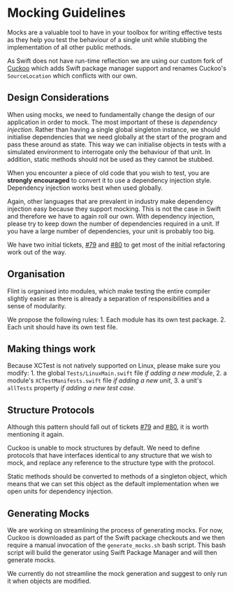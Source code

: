 # Mocking Guidelines

Mocks are a valuable tool to have in your toolbox for writing effective tests as they help you test the behaviour of a single unit while stubbing the implementation of all other public methods.

As Swift does not have run-time reflection we are using our custom fork of [Cuckoo](https://github.com/flintrocks/Cuckoo) which adds Swift package manager support and renames Cuckoo's `SourceLocation` which conflicts with our own.

## Design Considerations

When using mocks, we need to fundamentally change the design of our application in order to mock. The most important of these is _dependency injection_. Rather than having a single global singleton instance, we should initialise dependencies that we need globally at the start of the program and pass these around as state. This way we can initialise objects in tests with a simulated environment to interrogate only the behaviour of that unit. In addition, static methods should not be used as they cannot be stubbed.

When you encounter a piece of old code that you wish to test, you are **strongly encouraged** to convert it to use a dependency injection style. Dependency injection works best when used globally.

Again, other languages that are prevalent in industry make dependency injection easy because they support mocking. This is not the case in Swift and therefore we have to again roll our own. With dependency injection, please try to keep down the number of dependencies required in a unit. If you have a large number of dependencies, your unit is probably too big.

We have two initial tickets, [\#79](https://github.com/flintrocks/flint/issues/79) and [\#80](https://github.com/flintrocks/flint/issues/80) to get most of the initial refactoring work out of the way.

## Organisation

Flint is organised into modules, which make testing the entire compiler slightly easier as there is already a separation of responsibilities and a sense of modularity.

We propose the following rules: 1. Each module has its own test package. 2. Each unit should have its own test file.

## Making things work

Because XCTest is not natively supported on Linux, please make sure you modify: 1. the global `Tests/LinuxMain.swift` file _if adding a new module_, 2. a module's `XCTestManifests.swift` file _if adding a new unit_, 3. a unit's `allTests` property _if adding a new test case_.

## Structure Protocols

Although this pattern should fall out of tickets [\#79](https://github.com/flintrocks/flint/issues/79) and [\#80](https://github.com/flintrocks/flint/issues/80), it is worth mentioning it again.

Cuckoo is unable to mock structures by default. We need to define protocols that have interfaces identical to any structure that we wish to mock, and replace any reference to the structure type with the protocol.

Static methods should be converted to methods of a singleton object, which means that we can set this object as the default implementation when we open units for dependency injection.

## Generating Mocks

We are working on streamlining the process of generating mocks. For now, Cuckoo is downloaded as part of the Swift package checkouts and we then require a manual invocation of the `generate_mocks.sh` bash script. This bash script will build the generator using Swift Package Manager and will then generate mocks.

We currently do not streamline the mock generation and suggest to only run it when objects are modified.

